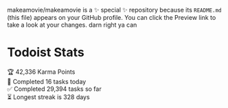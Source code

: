 makeamovie/makeamovie is a ✨ special ✨ repository because its `README.md` (this file) appears on your GitHub profile.
You can click the Preview link to take a look at your changes. darn right ya can

# Todoist Stats

<!-- TODO-IST:START -->
🏆  42,336 Karma Points           
🌸  Completed 16 tasks today           
✅  Completed 29,394 tasks so far           
⏳  Longest streak is 328 days
<!-- TODO-IST:END -->